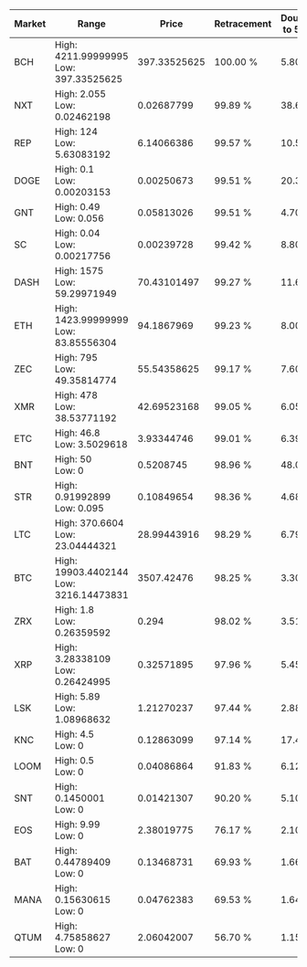 | Market | Range | Price| Retracement | Doubles to 50% |
| --- | --- | --- | --- | --- |
| BCH | High: 4211.99999995<br />Low: 397.33525625 | 397.33525625 | 100.00 % | 5.80 |
| NXT | High: 2.055<br />Low: 0.02462198 | 0.02687799 | 99.89 % | 38.69 |
| REP | High: 124<br />Low: 5.63083192 | 6.14066386 | 99.57 % | 10.56 |
| DOGE | High: 0.1<br />Low: 0.00203153 | 0.00250673 | 99.51 % | 20.35 |
| GNT | High: 0.49<br />Low: 0.056 | 0.05813026 | 99.51 % | 4.70 |
| SC | High: 0.04<br />Low: 0.00217756 | 0.00239728 | 99.42 % | 8.80 |
| DASH | High: 1575<br />Low: 59.29971949 | 70.43101497 | 99.27 % | 11.60 |
| ETH | High: 1423.99999999<br />Low: 83.85556304 | 94.1867969 | 99.23 % | 8.00 |
| ZEC | High: 795<br />Low: 49.35814774 | 55.54358625 | 99.17 % | 7.60 |
| XMR | High: 478<br />Low: 38.53771192 | 42.69523168 | 99.05 % | 6.05 |
| ETC | High: 46.8<br />Low: 3.5029618 | 3.93344746 | 99.01 % | 6.39 |
| BNT | High: 50<br />Low: 0 | 0.5208745 | 98.96 % | 48.00 |
| STR | High: 0.91992899<br />Low: 0.095 | 0.10849654 | 98.36 % | 4.68 |
| LTC | High: 370.6604<br />Low: 23.04444321 | 28.99443916 | 98.29 % | 6.79 |
| BTC | High: 19903.4402144<br />Low: 3216.14473831 | 3507.42476 | 98.25 % | 3.30 |
| ZRX | High: 1.8<br />Low: 0.26359592 | 0.294 | 98.02 % | 3.51 |
| XRP | High: 3.28338109<br />Low: 0.26424995 | 0.32571895 | 97.96 % | 5.45 |
| LSK | High: 5.89<br />Low: 1.08968632 | 1.21270237 | 97.44 % | 2.88 |
| KNC | High: 4.5<br />Low: 0 | 0.12863099 | 97.14 % | 17.49 |
| LOOM | High: 0.5<br />Low: 0 | 0.04086864 | 91.83 % | 6.12 |
| SNT | High: 0.1450001<br />Low: 0 | 0.01421307 | 90.20 % | 5.10 |
| EOS | High: 9.99<br />Low: 0 | 2.38019775 | 76.17 % | 2.10 |
| BAT | High: 0.44789409<br />Low: 0 | 0.13468731 | 69.93 % | 1.66 |
| MANA | High: 0.15630615<br />Low: 0 | 0.04762383 | 69.53 % | 1.64 |
| QTUM | High: 4.75858627<br />Low: 0 | 2.06042007 | 56.70 % | 1.15 |
